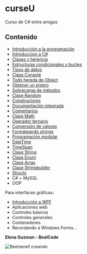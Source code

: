 # curseU
Curso de C# entre amigos

## Contenido

* [Introducción a la programación](introProg.md)
* [Introduccion a C#](intro.md)
* [Clases y herencia](clasesYherencia.md)
* [Estructuras condicionales y bucles](estructuras.md)
* [Tipos de datos](tiposDatos.md)
* [Clase Console](console.md)
* [Todo hereda de Object](object.md)
* [Obtener un entero](getInt.md)
* [Sobrecarga de métodos](sobrecarga.md)
* [Clase Random](random.md)
* [Constructores](constructor.md)
* [Documentación integrada](doc.md)
* [Comentarios](comentarios.md)
* [Clase Math](math.md)
* [Operador ternario](ternario.md)
* [Conversión de valores](conversion.md)
* [Formateando strings](formatostrings.md)
* [Programación modular](progmodular.md)
* [DateTime](datetime.md)
* [TimeSpan](timespan.md)
* [Clase String](string.md)
* [Clase Enum](enum.md)
* [Clase Array](array.md)
* [Clase Stringbuilder](stringbuilder.md)
* [Structs](struct.md)
* C# + MySQL
* OOP

Para interfaces gráficas:

* [Introducción a WPF](https://github.com/Beelzenef/curseU/blob/master/WPF/introWPF.md)
* Aplicaciones web
* Controles básicos
* Controles generales
* Contenedores
* Recordando a Windows Forms...

**Elena Guzman - BeelCode**

![Beelzenef creando](https://geekstorming.files.wordpress.com/2015/05/creando.png)
